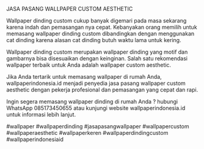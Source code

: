 JASA PASANG WALLPAPER CUSTOM AESTHETIC

Wallpaper dinding custom cukup banyak digemari pada masa sekarang karena indah dan pemasangan nya cepat. Kebanyakan orang memilih untuk memasang wallpaper dinding custom dibandingkan dengan menggunakan cat dinding karena alasan cat dinding butuh waktu lama untuk kering.

Wallpaper dinding custom merupakan wallpaper dinding yang motif dan gambarnya bisa disesuaikan dengan keinginan. Salah satu rekomendasi wallpaper terbaik untuk Anda adalah wallpaper custom aesthetic.

Jika Anda tertarik untuk memasang wallpaper di rumah Anda, wallpaperindonesia.id menjadi penyedia  jasa pasang wallpaper custom aesthetic dengan pekerja profesional dan pemasangan yang cepat dan rapi.

Ingin segera memasang wallpaper dinding di rumah Anda ? hubungi WhatsApp 085173450655 atau kunjungi website wallpaperindonesia.id untuk informasi lebih lanjut.

#wallpaper #wallpaperdinding #jasapasangwallpaper #wallpapercustom #wallpaperaesthetic #wallpaperkeren #wallpaperdindingcustom #wallpaperindonesiaid
